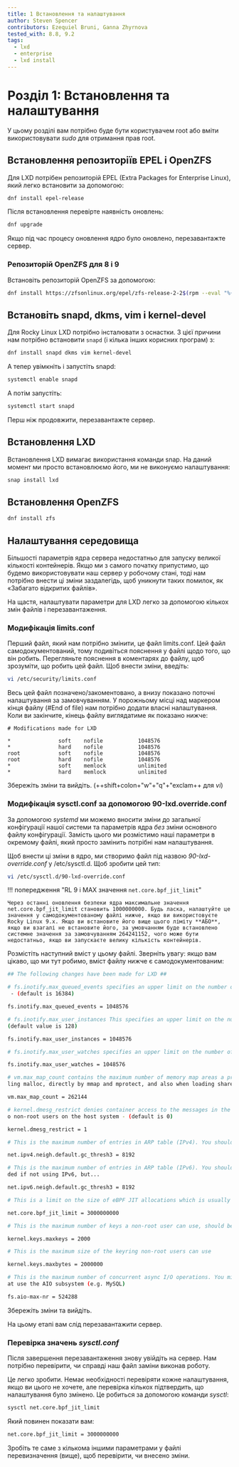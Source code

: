 ```yaml
---
title: 1 Встановлення та налаштування
author: Steven Spencer
contributors: Ezequiel Bruni, Ganna Zhyrnova
tested_with: 8.8, 9.2
tags:
  - lxd
  - enterprise
  - lxd install
---
```


# Розділ 1: Встановлення та налаштування

У цьому розділі вам потрібно буде бути користувачем root або вміти використовувати *sudo* для отримання прав root.

## Встановлення репозиторіїв EPEL і OpenZFS

Для LXD потрібен репозиторій EPEL (Extra Packages for Enterprise Linux), який легко встановити за допомогою:

```bash
dnf install epel-release
```

Після встановлення перевірте наявність оновлень:

```bash
dnf upgrade
```

Якщо під час процесу оновлення ядро було оновлено, перезавантажте сервер.

### Репозиторій OpenZFS для 8 і 9

Встановіть репозиторій OpenZFS за допомогою:

```bash
dnf install https://zfsonlinux.org/epel/zfs-release-2-2$(rpm --eval "%{dist}").noarch.rpm
```

## Встановіть snapd, dkms, vim і kernel-devel

Для Rocky Linux LXD потрібно інсталювати з оснастки. З цієї причини нам потрібно встановити `snapd` (і кілька інших корисних програм) з:

```bash
dnf install snapd dkms vim kernel-devel
```

А тепер увімкніть і запустіть snapd:

```bash
systemctl enable snapd
```

А потім запустіть:

```bash
systemctl start snapd
```

Перш ніж продовжити, перезавантажте сервер.

## Встановлення LXD

Встановлення LXD вимагає використання команди snap. На даний момент ми просто встановлюємо його, ми не виконуємо налаштування:

```bash
snap install lxd
```

## Встановлення OpenZFS

```bash
dnf install zfs
```

## Налаштування середовища

Більшості параметрів ядра сервера недостатньо для запуску великої кількості контейнерів. Якщо ми з самого початку припустимо, що будемо використовувати наш сервер у робочому стані, тоді нам потрібно внести ці зміни заздалегідь, щоб уникнути таких помилок, як «Забагато відкритих файлів».

На щастя, налаштувати параметри для LXD легко за допомогою кількох змін файлів і перезавантаження.

### Модифікація limits.conf

Перший файл, який нам потрібно змінити, це файл limits.conf. Цей файл самодокументований, тому подивіться пояснення у файлі щодо того, що він робить. Перегляньте пояснення в коментарях до файлу, щоб зрозуміти, що робить цей файл. Щоб внести зміни, введіть:

```bash
vi /etc/security/limits.conf
```

Весь цей файл позначено/закоментовано, а внизу показано поточні налаштування за замовчуванням. У порожньому місці над маркером кінця файлу (#End of file) нам потрібно додати власні налаштування. Коли ви закінчите, кінець файлу виглядатиме як показано нижче:

```text
# Modifications made for LXD

*               soft    nofile           1048576
*               hard    nofile           1048576
root            soft    nofile           1048576
root            hard    nofile           1048576
*               soft    memlock          unlimited
*               hard    memlock          unlimited
```

Збережіть зміни та вийдіть. (++shift+colon+"w"+"q"+"exclam++ для *vi*)

### Модифікація sysctl.conf за допомогою 90-lxd.override.conf

За допомогою *systemd* ми можемо вносити зміни до загальної конфігурації нашої системи та параметрів ядра *без* зміни основного файлу конфігурації. Замість цього ми розмістимо наші параметри в окремому файлі, який просто замінить потрібні нам налаштування.

Щоб внести ці зміни в ядро, ми створимо файл під назвою _90-lxd-override.conf_ у /etc/sysctl.d. Щоб зробити цей тип:

```bash
vi /etc/sysctl.d/90-lxd-override.conf
```

!!! попередження "RL 9 і MAX значення `net.core.bpf_jit_limit`"

    Через останні оновлення безпеки ядра максимальне значення net.core.bpf_jit_limit становить 1000000000. Будь ласка, налаштуйте це значення у самодокументованому файлі нижче, якщо ви використовуєте Rocky Linux 9.x. Якщо ви встановите його вище цього ліміту **АБО**, якщо ви взагалі не встановите його, за умовчанням буде встановлено системне значення за замовчуванням 264241152, чого може бути недостатньо, якщо ви запускаєте велику кількість контейнерів.

Розмістіть наступний вміст у цьому файлі. Зверніть увагу: якщо вам цікаво, що ми тут робимо, вміст файлу нижче є самодокументованим:

```bash
## The following changes have been made for LXD ##

# fs.inotify.max_queued_events specifies an upper limit on the number of events that can be queued to the corresponding inotify instance
 - (default is 16384)

fs.inotify.max_queued_events = 1048576

# fs.inotify.max_user_instances This specifies an upper limit on the number of inotify instances that can be created per real user ID -
(default value is 128)

fs.inotify.max_user_instances = 1048576

# fs.inotify.max_user_watches specifies an upper limit on the number of watches that can be created per real user ID - (default is 8192)

fs.inotify.max_user_watches = 1048576

# vm.max_map_count contains the maximum number of memory map areas a process may have. Memory map areas are used as a side-effect of cal
ling malloc, directly by mmap and mprotect, and also when loading shared libraries - (default is 65530)

vm.max_map_count = 262144

# kernel.dmesg_restrict denies container access to the messages in the kernel ring buffer. Please note that this also will deny access t
o non-root users on the host system - (default is 0)

kernel.dmesg_restrict = 1

# This is the maximum number of entries in ARP table (IPv4). You should increase this if you create over 1024 containers.

net.ipv4.neigh.default.gc_thresh3 = 8192

# This is the maximum number of entries in ARP table (IPv6). You should increase this if you plan to create over 1024 containers.Not nee
ded if not using IPv6, but...

net.ipv6.neigh.default.gc_thresh3 = 8192

# This is a limit on the size of eBPF JIT allocations which is usually set to PAGE_SIZE * 40000. Set this to 1000000000 if you are running Rocky Linux 9.x

net.core.bpf_jit_limit = 3000000000

# This is the maximum number of keys a non-root user can use, should be higher than the number of containers

kernel.keys.maxkeys = 2000

# This is the maximum size of the keyring non-root users can use

kernel.keys.maxbytes = 2000000

# This is the maximum number of concurrent async I/O operations. You might need to increase it further if you have a lot of workloads th
at use the AIO subsystem (e.g. MySQL)

fs.aio-max-nr = 524288
```

Збережіть зміни та вийдіть.

На цьому етапі вам слід перезавантажити сервер.

### Перевірка значень *sysctl.conf*

Після завершення перезавантаження знову увійдіть на сервер. Нам потрібно перевірити, чи справді наш файл заміни виконав роботу.

Це легко зробити. Немає необхідності перевіряти кожне налаштування, якщо ви цього не хочете, але перевірка кількох підтвердить, що налаштування було змінено. Це робиться за допомогою команди _sysctl_:

```bash
sysctl net.core.bpf_jit_limit
```

Який повинен показати вам:

```bash
net.core.bpf_jit_limit = 3000000000
```

Зробіть те саме з кількома іншими параметрами у файлі перевизначення (вище), щоб перевірити, чи внесено зміни.

